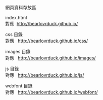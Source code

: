 網頁資料存放區

index.html<br />
對應   http://bearlovrduck.github.io/<br />

css 目錄<br />
對應   http://bearlovrduck.github.io/css/<br />

images 目錄<br />
對應   http://bearlovrduck.github.io/images/<br />

js 目錄<br />
對應   http://bearlovrduck.github.io/js/<br />

webfont 目錄<br />
對應   http://bearlovrduck.github.io/webfont/<br />


